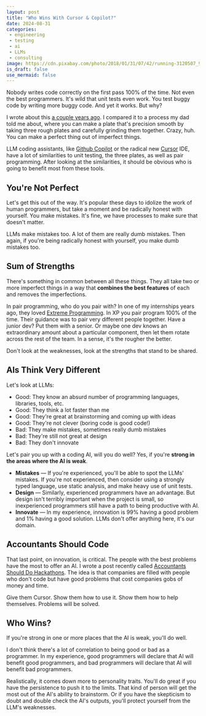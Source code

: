 ```yaml
---
layout: post
title: "Who Wins With Cursor & Copilot?"
date: 2024-08-31
categories:
 - engineering
 - testing
 - ai
 - LLMs
 - consulting
image: https://cdn.pixabay.com/photo/2018/01/31/07/42/running-3120507_960_720.jpg
is_draft: false
use_mermaid: false
---
```


Nobody writes code correctly on the first pass 100% of the time. Not even the best programmers.
It's wild that unit tests even work. You test buggy code by writing more buggy code. And yet it works.
But why? 

I wrote about this [a couple years ago][orig]. I compared it to a process my dad told me about,
where you can make a plate that's precision smooth by taking three rough plates and carefully
grinding them together. Crazy, huh. You can make a perfect thing out of imperfect things.

LLM coding assistants, like [Github Copilot][gh] or the radical new [Cursor][cur] IDE, have a lot of
similarities to unit testing, the three plates, as well as pair programming. After looking at
the similarities, it should be obvious who is going to benefit most from these tools.


## You're Not Perfect
Let's get this out of the way. It's popular these days to idolize the work of human programmers, but take
a moment and be radically honest with yourself. You make mistakes. It's fine, we have processes
to make sure that doesn't matter.

LLMs make mistakes too. A lot of them are really dumb mistakes. Then again, if you're being radically honest
with yourself, you make dumb mistakes too.


## Sum of Strengths
There's something in common between all these things. They all take two or more imperfect things 
in a way that **combines the best features** of each and removes the imperfections.

In pair programming, who do you pair with? In one of my internships years ago, they loved [Extreme
Programming][xp]. In XP you pair program 100% of the time. Their guidance was to pair very different
people together. Have a junior dev? Put them with a senior. Or maybe one dev knows an extraordinary amount
about a particular component, then let them rotate across the rest of the team. In a sense, it's the 
rougher the better. 

Don't look at the weaknesses, look at the strengths that stand to be shared.


## AIs Think Very Different
Let's look at LLMs:

* Good: They know an absurd number of programming languages, libraries, tools, etc.
* Good: They think a lot faster than me
* Good: They're great at brainstorming and coming up with ideas
* Good: They're not clever (boring code is good code!)
* Bad: They make mistakes, sometimes really dumb mistakes
* Bad: They're still not great at design
* Bad: They don't innovate

Let's pair you up with a coding AI, will you do well? Yes, if you're **strong in the areas where the AI is weak**.

* **Mistakes** — If you're experienced, you'll be able to spot the LLMs' mistakes. If you're not experienced,
    then consider using a strongly typed language, use static analysis, and make heavy use of unit tests.
* **Design** — Similarly, experienced programmers have an advantage. But design isn't terribly important when the
    project is small, so inexperienced programmers still have a path to being productive with AI.
* **Innovate** — In my experience, innovation is 99% having a good problem and 1% having a good solution.
    LLMs don't offer anything here, it's our domain.

## Accountants Should Code
That last point, on innovation, is critical. The people with the best problems have the most to offer an AI.
I wrote a post recently called [Accountants Should Do Hackathons][acct]. The idea is that companies are 
filled with people who don't code but have good problems that cost companies gobs of money and time.

Give them Cursor. Show them how to use it. Show them how to help themselves. Problems will be solved.


## Who Wins?
If you're strong in one or more places that the AI is weak, you'll do well.

I don't think there's a lot of correlation to being good or bad as a programmer. In my experience, good 
programmers will declare that AI will benefit good programmers, and bad programmers will declare that AI
will benefit bad programmers. 

Realistically, it comes down more to personality traits. You'll do great if you have the persistence to
push it to the limits. That kind of person will get the most out of the AI's ability to brainstorm. 
Or if you have the skepticism to doubt and double check the AI's outputs, you'll protect yourself from
the LLM's weaknesses.


 [orig]: /blog/2022/04/11/three-plates
 [gh]: https://github.com/features/copilot
 [cur]: https://www.cursor.com/
 [xp]: https://asana.com/resources/extreme-programming-xp
 [acct]: https://timkellogg.me/blog/2024/07/26/hackathons
